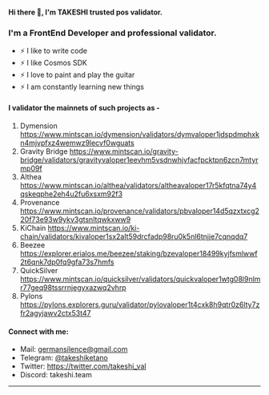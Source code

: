 #### Hi there 👋, I'm TAKESHI trusted pos validator.

### I'm a FrontEnd Developer and professional validator.

* ⚡ I like to write code
* ⚡ I like Cosmos SDK
* ⚡ I love to paint and play the guitar
* ⚡ I am constantly learning new things

#### I validator the mainnets of such projects as -

1. Dymension  https://www.mintscan.io/dymension/validators/dymvaloper1jdspdmphxkn4mjvpfxz4wemwz9lecvf0wguats
2. Gravity Bridge https://www.mintscan.io/gravity-bridge/validators/gravityvaloper1eevhm5vsdnwhjvfacfpcktpn6zcn7mtyrmp09f
3. Althea https://www.mintscan.io/althea/validators/altheavaloper17r5kfqtna74y4qskeqphe2eh4u2fu6xsxm92f3
4. Provenance https://www.mintscan.io/provenance/validators/pbvaloper14d5qzxtxcg220f73e93w9ykv3gtsnltqwkxww9
5. KiChain https://www.mintscan.io/ki-chain/validators/kivaloper1sx2alt59drcfadp98ru0k5nl6tnjje7cqnqdq7
6. Beezee https://explorer.erialos.me/beezee/staking/bzevaloper18499kyjfsmlwwf2t6qnk7dp0fq9gfa73s7hmfs
7. QuickSilver https://www.mintscan.io/quicksilver/validators/quickvaloper1wtg08l9nlmr77geq98tssrrnjegyxazwq2vhrp
8. Pylons https://pylons.explorers.guru/validator/pylovaloper1t4cxk8h9qtr0z6lty7zfr2agyjawv2ctx53t47

#### Connect with me:

* Mail: germansilence@gmail.com
* Telegram: [@takeshiketano](https://t.me/takeshiketano)
* Twitter: https://twitter.com/takeshi_val
* Discord: takeshi.team

***
